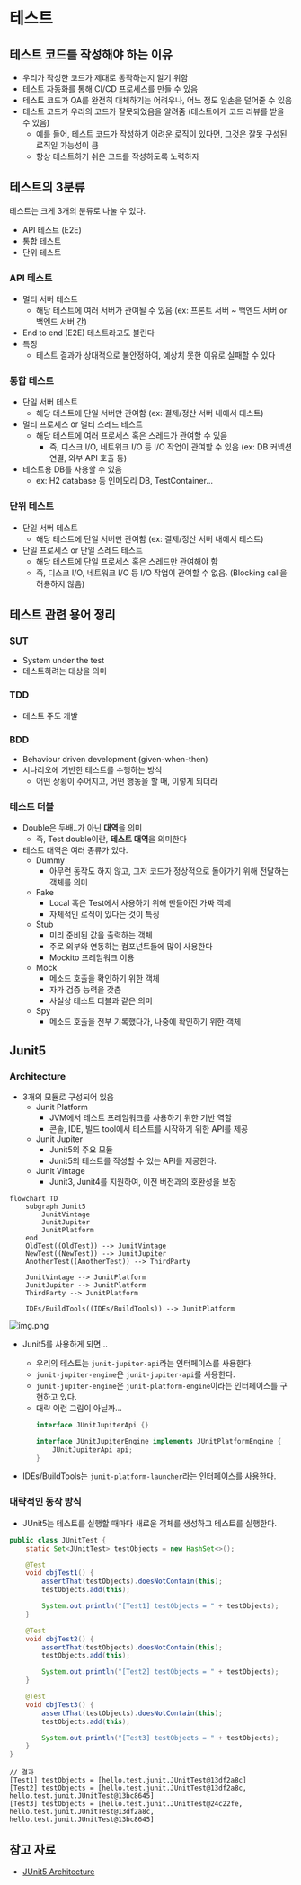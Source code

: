 # 테스트
## 테스트 코드를 작성해야 하는 이유 
- 우리가 작성한 코드가 제대로 동작하는지 알기 위함 
- 테스트 자동화를 통해 CI/CD 프로세스를 만들 수 있음 
- 테스트 코드가 QA를 완전히 대체하기는 어려우나, 어느 정도 일손을 덜어줄 수 있음
- 테스트 코드가 우리의 코드가 잘못되었음을 알려줌 (테스트에게 코드 리뷰를 받을 수 있음)
  - 예를 들어, 테스트 코드가 작성하기 어려운 로직이 있다면, 그것은 잘못 구성된 로직일 가능성이 큼
  - 항상 테스트하기 쉬운 코드를 작성하도록 노력하자 


## 테스트의 3분류
테스트는 크게 3개의 분류로 나눌 수 있다. 
- API 테스트 (E2E)
- 통합 테스트 
- 단위 테스트 

### API 테스트 
- 멀티 서버 테스트 
  - 해당 테스트에 여러 서버가 관여될 수 있음 (ex: 프론트 서버 ~ 백엔드 서버 or 백엔드 서버 간)
- End to end (E2E) 테스트라고도 불린다 
- 특징
  - 테스트 결과가 상대적으로 불안정하여, 예상치 못한 이유로 실패할 수 있다

### 통합 테스트
- 단일 서버 테스트 
  - 해당 테스트에 단일 서버만 관여함 (ex: 결제/정산 서버 내에서 테스트)
- 멀티 프로세스 or 멀티 스레드 테스트 
  - 해당 테스트에 여러 프로세스 혹은 스레드가 관여할 수 있음 
    - 즉, 디스크 I/O, 네트워크 I/O 등 I/O 작업이 관여할 수 있음 (ex: DB 커넥션 연결, 외부 API 호출 등) 
- 테스트용 DB를 사용할 수 있음
  - ex: H2 database 등 인메모리 DB, TestContainer... 

### 단위 테스트 
- 단일 서버 테스트 
  - 해당 테스트에 단일 서버만 관여함 (ex: 결제/정산 서버 내에서 테스트)
- 단일 프로세스 or 단일 스레드 테스트
  - 해당 테스트에 단일 프로세스 혹은 스레드만 관여해야 함 
  - 즉, 디스크 I/O, 네트워크 I/O 등 I/O 작업이 관여할 수 없음. (Blocking call을 허용하지 않음)


## 테스트 관련 용어 정리 
### SUT 
- System under the test
- 테스트하려는 대상을 의미 

### TDD
- 테스트 주도 개발 

### BDD
- Behaviour driven development (given-when-then)
- 시나리오에 기반한 테스트를 수행하는 방식
    - 어떤 상황이 주어지고, 어떤 행동을 할 때, 이렇게 되더라 

### 테스트 더블 
- Double은 두배..가 아닌 **대역**을 의미
  - 즉, Test double이란, **테스트 대역**을 의미한다
- 테스트 대역은 여러 종류가 있다.
  - Dummy
    - 아무런 동작도 하지 않고, 그저 코드가 정상적으로 돌아가기 위해 전달하는 객체를 의미 
  - Fake
    - Local 혹은 Test에서 사용하기 위해 만들어진 가짜 객체 
    - 자체적인 로직이 있다는 것이 특징 
  - Stub 
    - 미리 준비된 값을 출력하는 객체 
    - 주로 외부와 연동하는 컴포넌트들에 많이 사용한다 
    - Mockito 프레임워크 이용 
  - Mock
    - 메소드 호출을 확인하기 위한 객체
    - 자가 검증 능력을 갖춤
    - 사실상 테스트 더블과 같은 의미
  - Spy
    - 메소드 호출을 전부 기록했다가, 나중에 확인하기 위한 객체 


## Junit5
### Architecture
- 3개의 모듈로 구성되어 있음 
  - Junit Platform
    - JVM에서 테스트 프레임워크를 사용하기 위한 기반 역할 
    - 콘솔, IDE, 빌드 tool에서 테스트를 시작하기 위한 API를 제공 
  - Junit Jupiter
    - Junit5의 주요 모듈
    - Junit5의 테스트를 작성할 수 있는 API를 제공한다.
  - Junit Vintage
    - Junit3, Junit4를 지원하여, 이전 버전과의 호환성을 보장 

```mermaid
flowchart TD
    subgraph Junit5
        JunitVintage
        JunitJupiter
        JunitPlatform
    end
    OldTest((OldTest)) --> JunitVintage
    NewTest((NewTest)) --> JunitJupiter
    AnotherTest((AnotherTest)) --> ThirdParty

    JunitVintage --> JunitPlatform
    JunitJupiter --> JunitPlatform
    ThirdParty --> JunitPlatform
    
    IDEs/BuildTools((IDEs/BuildTools)) --> JunitPlatform
```

![img.png](img.png)
- Junit5를 사용하게 되면...
  - 우리의 테스트는 `junit-jupiter-api`라는 인터페이스를 사용한다.
  - `junit-jupiter-engine`은 `junit-jupiter-api`를 사용한다.
  - `junit-jupiter-engine`은 `junit-platform-engine`이라는 인터페이스를 구현하고 있다.
  - 대략 이런 그림이 아닐까...
    ```java
    interface JUnitJupiterApi {}
    
    interface JUnitJupiterEngine implements JUnitPlatformEngine {
        JUnitJupiterApi api;
    }
    ```
    
- IDEs/BuildTools는 `junit-platform-launcher`라는 인터페이스를 사용한다.

### 대략적인 동작 방식
- JUnit5는 테스트를 실행할 때마다 새로운 객체를 생성하고 테스트를 실행한다. 
```java
public class JUnitTest {
    static Set<JUnitTest> testObjects = new HashSet<>();

    @Test
    void objTest1() {
        assertThat(testObjects).doesNotContain(this);
        testObjects.add(this);

        System.out.println("[Test1] testObjects = " + testObjects);
    }

    @Test
    void objTest2() {
        assertThat(testObjects).doesNotContain(this);
        testObjects.add(this);

        System.out.println("[Test2] testObjects = " + testObjects);
    }

    @Test
    void objTest3() {
        assertThat(testObjects).doesNotContain(this);
        testObjects.add(this);

        System.out.println("[Test3] testObjects = " + testObjects);
    }
}
```

```text
// 결과
[Test1] testObjects = [hello.test.junit.JUnitTest@13df2a8c]
[Test2] testObjects = [hello.test.junit.JUnitTest@13df2a8c, hello.test.junit.JUnitTest@13bc8645]
[Test3] testObjects = [hello.test.junit.JUnitTest@24c22fe, hello.test.junit.JUnitTest@13df2a8c, hello.test.junit.JUnitTest@13bc8645]
```


## 참고 자료
- [JUnit5 Architecture](https://freecontent.manning.com/junit-5-architecture/)
